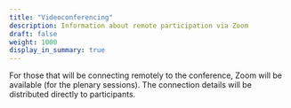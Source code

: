 ```yaml
---
title: "Videoconferencing"
description: Information about remote participation via Zoom
draft: false 
weight: 1000
display_in_summary: true
---
```


For those that will be connecting remotely to the conference, Zoom will be available (for the plenary sessions). The connection details will be distributed directly to participants.